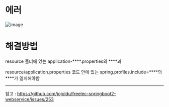 # 에러

![image](https://user-images.githubusercontent.com/47904523/74394871-24816a00-4e51-11ea-9c42-a356d5c89348.png)

# 해결방법
resource 폴더에 있는 application-****.properties의 ****과

resource/application.properties 코드 안에 있는 spring.profiles.include=****의 ****가 일치해야함

---

참고 : 
https://github.com/jojoldu/freelec-springboot2-webservice/issues/253
